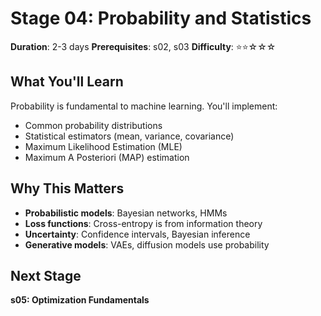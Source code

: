 # Stage 04: Probability and Statistics

**Duration**: 2-3 days
**Prerequisites**: s02, s03
**Difficulty**: ⭐⭐☆☆☆

## What You'll Learn

Probability is fundamental to machine learning. You'll implement:
- Common probability distributions
- Statistical estimators (mean, variance, covariance)
- Maximum Likelihood Estimation (MLE)
- Maximum A Posteriori (MAP) estimation

## Why This Matters

- **Probabilistic models**: Bayesian networks, HMMs
- **Loss functions**: Cross-entropy is from information theory
- **Uncertainty**: Confidence intervals, Bayesian inference
- **Generative models**: VAEs, diffusion models use probability

## Next Stage

**s05: Optimization Fundamentals**
